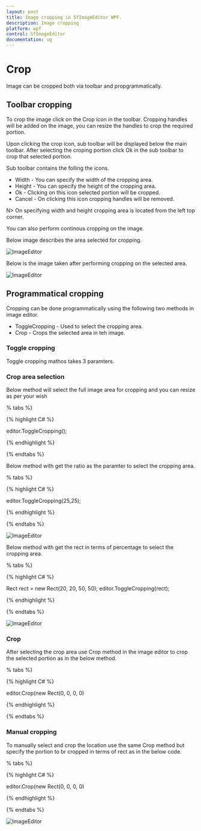 ```yaml
---
layout: post
title: Image cropping in SfImageEditor WPF.
description: Image cropping
platform: wpf
control: SfImageEditor
documentation: ug
---
```


# Crop

Image can be cropped both via toolbar and propgrammatically.

## Toolbar cropping

To crop the image click on the Crop icon in the toolbar. Cropping handles will be added on the image, you can resize the handles to crop the required portion.

Upon clicking the crop icon, sub toolbar will be displayed below the main toolbar. After selecting the croping portion click Ok in the sub toolbar to crop that selected portion.

Sub toolbar contains the folling the icons.

* Width - You can specify the width of the cropping area.
* Height - You can specify the height of the cropping area.
* Ok - Clicking on this icon selected portion will be cropped.
* Cancel - On clicking this icon cropping handles will be removed.

N> On specifying width and height cropping area is located from the left top corner.

You can also perform continous cropping on the image.

Below image describes the area selected for cropping.

![ImageEditor](Images/ToolbarCropArea.png) 

Below is the image taken after performing cropping on the selected area.

![ImageEditor](Images/CroppedImage.jpg) 

## Programmatical cropping

Cropping can be done programmatically using  the following two methods in image editor.

* ToggleCropping - Used to select the cropping area.
* Crop - Crops the selected area in teh image.

### Toggle cropping

Toggle cropping mathos takes 3 paramters.

### Crop area selection

Below method will select the full image area for cropping and you can resize as per your wish

% tabs %} 

{% highlight C# %} 

editor.ToggleCropping();

{% endhighlight %}

{% endtabs %} 

Below method with get the ratio as the paramter to select the cropping area.

% tabs %} 

{% highlight C# %} 

editor.ToggleCropping(25,25);

{% endhighlight %}

{% endtabs %} 

![ImageEditor](Images/CroppingRatio.png) 

Below method with get the rect in terms of percentage to select the cropping area.

% tabs %} 

{% highlight C# %} 

Rect rect = new Rect(20, 20, 50, 50);
editor.ToggleCropping(rect);

{% endhighlight %}

{% endtabs %} 

![ImageEditor](Images/CroppingRect.png) 

### Crop

After selecting the crop area use Crop method in the image editor to crop the selected portion as in the below method.

% tabs %} 

{% highlight C# %} 

editor.Crop(new Rect(0, 0, 0, 0)

{% endhighlight %}

{% endtabs %} 

### Manual cropping

To manually select and crop the location use the same Crop method but specify the portion to br cropped in terms of rect as in the below code.

% tabs %} 

{% highlight C# %} 

editor.Crop(new Rect(0, 0, 0, 0)

{% endhighlight %}

{% endtabs %} 

![ImageEditor](Images/ManualCrop.png) 

